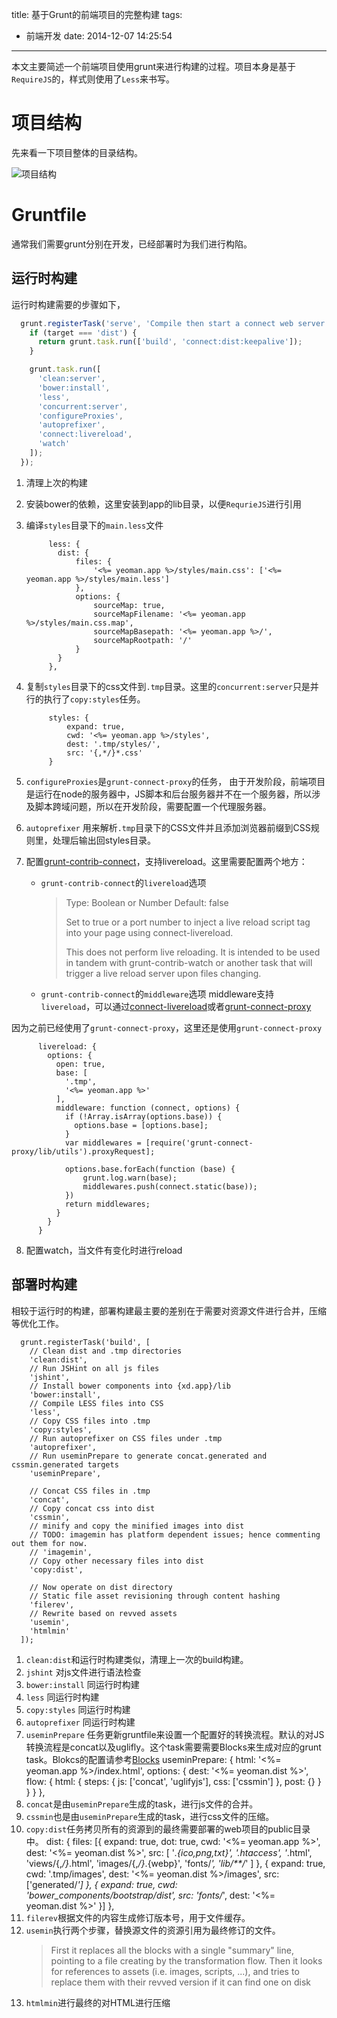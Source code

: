 title: 基于Grunt的前端项目的完整构建
tags:
  - 前端开发
date: 2014-12-07 14:25:54
---

本文主要简述一个前端项目使用grunt来进行构建的过程。项目本身是基于`RequireJS`的，样式则使用了`Less`来书写。

项目结构
=======

先来看一下项目整体的目录结构。

![项目结构](/img/CE761032-FAA5-4FFE-9FC7-F87BA7DFF423.jpeg)

Gruntfile
=========

通常我们需要grunt分别在开发，已经部署时为我们进行构陷。

运行时构建
---------
运行时构建需要的步骤如下，

``` JavaScript
  grunt.registerTask('serve', 'Compile then start a connect web server', function (target) {
    if (target === 'dist') {
      return grunt.task.run(['build', 'connect:dist:keepalive']);
    }

    grunt.task.run([
      'clean:server',
      'bower:install',
      'less',
      'concurrent:server',
      'configureProxies',
      'autoprefixer',
      'connect:livereload',
      'watch'
    ]);
  });
 ```

1. 清理上次的构建
2. 安装bower的依赖，这里安装到app的lib目录，以便`RequrieJS`进行引用
3. 编译`styles`目录下的`main.less`文件

		    less: {
		      dist: {
		          files: {
		              '<%= yeoman.app %>/styles/main.css': ['<%= yeoman.app %>/styles/main.less']
		          },
		          options: {
		              sourceMap: true,
		              sourceMapFilename: '<%= yeoman.app %>/styles/main.css.map',
		              sourceMapBasepath: '<%= yeoman.app %>/',
		              sourceMapRootpath: '/'
		          }
		      }
		    },

4. 复制`styles`目录下的css文件到`.tmp`目录。这里的`concurrent:server`只是并行的执行了`copy:styles`任务。

			styles: {
		        expand: true,
		        cwd: '<%= yeoman.app %>/styles',
		        dest: '.tmp/styles/',
		        src: '{,*/}*.css'
		    }

5. `configureProxies`是`grunt-connect-proxy`的任务，   由于开发阶段，前端项目是运行在node的服务器中，JS脚本和后台服务器并不在一个服务器，所以涉及脚本跨域问题，所以在开发阶段，需要配置一个代理服务器。
6. `autoprefixer` 用来解析`.tmp`目录下的CSS文件并且添加浏览器前缀到CSS规则里，处理后输出回styles目录。
7. 配置[grunt-contrib-connect][1]，支持livereload。这里需要配置两个地方：
	+ `grunt-contrib-connect`的`livereload`选项
		> Type: Boolean or Number
		> Default: false
		> 
		> Set to true or a port number to inject a live reload script tag into your page using connect-livereload.
		>
		> This does not perform live reloading. It is intended to be used in tandem with grunt-contrib-watch or another task that will trigger a live reload server upon files changing.
	+ `grunt-contrib-connect`的`middleware`选项
		middleware支持`livereload`，可以通过[connect-livereload][2]或者[grunt-connect-proxy][3]

  因为之前已经使用了`grunt-connect-proxy`，这里还是使用`grunt-connect-proxy`

          livereload: {
	        options: {
	          open: true,
	          base: [
	            '.tmp',
	            '<%= yeoman.app %>'
	          ],
	          middleware: function (connect, options) {
	            if (!Array.isArray(options.base)) {
	              options.base = [options.base];
	            }
	            var middlewares = [require('grunt-connect-proxy/lib/utils').proxyRequest];

	            options.base.forEach(function (base) {
	                grunt.log.warn(base);
	                middlewares.push(connect.static(base));
	            })
	            return middlewares;
	          }
	        }
	      }
8. 配置watch，当文件有变化时进行reload

部署时构建
----------
相较于运行时的构建，部署构建最主要的差别在于需要对资源文件进行合并，压缩等优化工作。

```
  grunt.registerTask('build', [
    // Clean dist and .tmp directories
    'clean:dist',
    // Run JSHint on all js files
    'jshint',
    // Install bower components into {xd.app}/lib
    'bower:install',
    // Compile LESS files into CSS
    'less',
    // Copy CSS files into .tmp
    'copy:styles',
    // Run autoprefixer on CSS files under .tmp
    'autoprefixer',
    // Run useminPrepare to generate concat.generated and cssmin.generated targets
    'useminPrepare',

    // Concat CSS files in .tmp
    'concat',
    // Copy concat css into dist
    'cssmin',
    // minify and copy the minified images into dist
    // TODO: imagemin has platform dependent issues; hence commenting out them for now.
    // 'imagemin',
    // Copy other necessary files into dist
    'copy:dist',

    // Now operate on dist directory
    // Static file asset revisioning through content hashing
    'filerev',
    // Rewrite based on revved assets
    'usemin',
    'htmlmin'
  ]);
 ```
 1. `clean:dist`和运行时构建类似，清理上一次的build构建。
 2. `jshint` 对js文件进行语法检查
 3. `bower:install` 同运行时构建
 4. `less` 同运行时构建
 5. `copy:styles` 同运行时构建
 6. `autoprefixer` 同运行时构建
 7. `useminPrepare` 任务更新gruntfile来设置一个配置好的转换流程。默认的对JS转换流程是concat以及uglifly。这个task需要需要Blocks来生成对应的grunt task。Blokcs的配置请参考[Blocks](https://github.com/yeoman/grunt-usemin#blocks)
	    useminPrepare: {
	      html: '<%= yeoman.app %>/index.html',
	      options: {
	        dest: '<%= yeoman.dist %>',
	        flow: {
	          html: {
	            steps: {
	              js: ['concat', 'uglifyjs'],
	              css: ['cssmin']
	            },
	            post: {}
	          }
	        }
	      }
	    },
 8. `concat`是由`useminPrepare`生成的task，进行js文件的合并。
 9. `cssmin`也是由`useminPrepare`生成的task，进行css文件的压缩。
10. `copy:dist`任务拷贝所有的资源到的最终需要部署的web项目的public目录中。
	      dist: {
	        files: [{
	          expand: true,
	          dot: true,
	          cwd: '<%= yeoman.app %>',
	          dest: '<%= yeoman.dist %>',
	          src: [
	            '*.{ico,png,txt}',
	            '.htaccess',
	            '*.html',
	            'views/{,*/}*.html',
	            'images/{,*/}*.{webp}',
	            'fonts/*',
	            'lib/**/*'
	          ]
	        }, {
	          expand: true,
	          cwd: '.tmp/images',
	          dest: '<%= yeoman.dist %>/images',
	          src: ['generated/*']
	        }, {
	          expand: true,
	          cwd: 'bower_components/bootstrap/dist',
	          src: 'fonts/*',
	          dest: '<%= yeoman.dist %>'
	        }]
	      },
11. `filerev`根据文件的内容生成修订版本号，用于文件缓存。
12. `usemin`执行两个步骤，替换源文件的资源引用为最终修订的文件。
	>First it replaces all the blocks with a single "summary" line, pointing to a file creating by the transformation flow.
	>Then it looks for references to assets (i.e. images, scripts, ...), and tries to replace them with their revved version if it can find one on disk
13. `htmlmin`进行最终的对HTML进行压缩

[1]: https://github.com/gruntjs/grunt-contrib-connect "grunt-contrib-connect"
[2]: https://github.com/intesso/connect-livereload    "connect-livereload"
[3]: https://github.com/drewzboto/grunt-connect-proxy#adding-the-middleware "grunt-connect-proxy"


